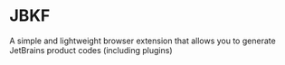 # JBKF
A simple and lightweight browser extension that allows you to generate JetBrains product codes (including plugins)
